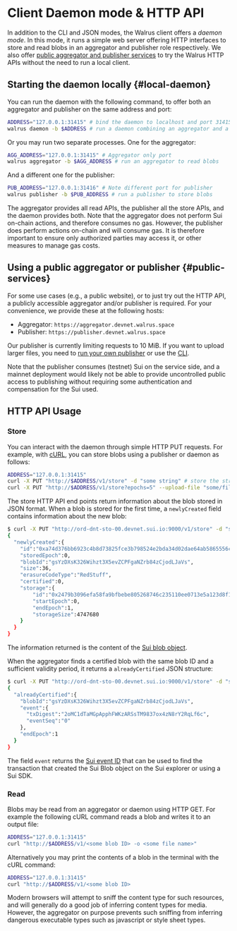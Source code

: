 # Client Daemon mode & HTTP API

In addition to the CLI and JSON modes, the Walrus client offers a *daemon mode*. In this mode, it
runs a simple web server offering HTTP interfaces to store and read blobs in an aggregator and
publisher role respectively. We also offer
[public aggregator and publisher services](#public-services) to try the Walrus HTTP APIs without
the need to run a local client.

## Starting the daemon locally {#local-daemon}

You can run the daemon with the following command, to offer both an aggregator and publisher on
the same address and port:

```sh
ADDRESS="127.0.0.1:31415" # bind the daemon to localhost and port 31415 for both
walrus daemon -b $ADDRESS # run a daemon combining an aggregator and a publisher
```

Or you may run two separate processes. One for the aggregator:

```sh
AGG_ADDRESS="127.0.0.1:31415" # Aggregator only port
walrus aggregator -b $AGG_ADDRESS # run an aggregator to read blobs
```

And a different one for the publisher:

```sh
PUB_ADDRESS="127.0.0.1:31416" # Note different port for publisher
walrus publisher -b $PUB_ADDRESS # run a publisher to store blobs
```

The aggregator provides all read APIs, the publisher all the store APIs, and the daemon provides
both. Note that the aggregator does not perform Sui on-chain actions, and therefore consumes no gas.
However, the publisher does perform actions on-chain and will consume gas. It is therefore important
to ensure only authorized parties may access it, or other measures to manage gas costs.

## Using a public aggregator or publisher {#public-services}

For some use cases (e.g., a public website), or to just try out the HTTP API, a publicly accessible
aggregator and/or publisher is required. For your convenience, we provide these at the following
hosts:

- Aggregator: `https://aggregator.devnet.walrus.space`
- Publisher: `https://publisher.devnet.walrus.space`

Our publisher is currently limiting requests to 10 MiB. If you want to upload larger files, you need
to [run your own publisher](#local-daemon) or use the [CLI](./client-cli.md).

Note that the publisher consumes (testnet) Sui on the service side, and a mainnet deployment would
likely not be able to provide uncontrolled public access to publishing without requiring some
authentication and compensation for the Sui used.

## HTTP API Usage

### Store

You can interact with the daemon through simple HTTP PUT requests. For example, with
[cURL](https://curl.se), you can store blobs using a publisher or daemon as follows:

```sh
ADDRESS="127.0.0.1:31415"
curl -X PUT "http://$ADDRESS/v1/store" -d "some string" # store the string `some string` for 1 storage epoch
curl -X PUT "http://$ADDRESS/v1/store?epochs=5" --upload-file "some/file" # store file `some/file` for 5 storage epochs
```

The store HTTP API end points return information about the blob stored in JSON format. When a blob
is stored for the first time, a `newlyCreated` field contains information about the
new blob:

```sh
$ curl -X PUT "http://ord-dnt-sto-00.devnet.sui.io:9000/v1/store" -d "some other string"
{
  "newlyCreated":{
    "id":"0xa74d376bb6923c4b8d73825fce3b798524e2bda34d02dae64ab5865556c54000",
    "storedEpoch":0,
    "blobId":"gsYzDXsK326Wihzt3X5evZCPFgaNZrb84zCjodLJaVs",
    "size":36,
    "erasureCodeType":"RedStuff",
    "certified":0,
    "storage":{
        "id":"0x2479b3096efa58fa9bfbebe805268746c235110ee0713e5a123d8f1754c2ccc3",
        "startEpoch":0,
        "endEpoch":1,
        "storageSize":4747680
    }
  }
}
```

The information returned is the content of the [Sui blob object](../dev-guide/sui-struct.md).

When the aggregator finds a certified blob with the same blob ID and a sufficient validity period,
it returns a `alreadyCertified` JSON structure:

```sh
$ curl -X PUT "http://ord-dnt-sto-00.devnet.sui.io:9000/v1/store" -d "some other string"
{
  "alreadyCertified":{
    "blobId":"gsYzDXsK326Wihzt3X5evZCPFgaNZrb84zCjodLJaVs",
    "event":{
      "txDigest":"2oMC1dTaMGpApphFWKzARSsTM9837ox4zN8rY2RqLf6c",
      "eventSeq":"0"
    },
    "endEpoch":1
  }
}
```

The field `event` returns the [Sui event ID](../dev-guide/sui-struct.md) that can be used to
find the transaction that created the Sui Blob object on the Sui explorer or using a Sui SDK.

### Read

Blobs may be read from an aggregator or daemon using HTTP GET. For example the following cURL
command reads a blob and writes it to an output file:

```sh
ADDRESS="127.0.0.1:31415"
curl "http://$ADDRESS/v1/<some blob ID> -o <some file name>"
```

Alternatively you may print the contents of a blob in the terminal with the cURL command:

```sh
ADDRESS="127.0.0.1:31415"
curl "http://$ADDRESS/v1/<some blob ID>
```

Modern browsers will attempt to sniff the content type for such resources, and will generally do a
good job of inferring content types for media. However, the aggregator on purpose prevents such
sniffing from inferring dangerous executable types such as javascript or style sheet types.
